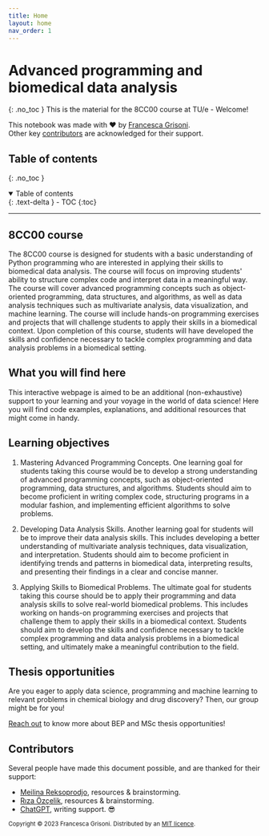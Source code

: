 ```yaml
---
title: Home
layout: home
nav_order: 1
---
```

# Advanced programming and biomedical data analysis
{: .no_toc }
This is the material for the 8CC00 course at TU/e - Welcome!

This notebook was made with ❤️ by [Francesca Grisoni](https://www.tue.nl/en/research/researchers/francesca-grisoni/).\
Other key [contributors](#contributors) are acknowledged for their support. 

## Table of contents
{: .no_toc }

<details open markdown="block">
  <summary>
    Table of contents
  </summary>
  {: .text-delta }
- TOC
{:toc}
</details>

---

## 8CC00 course
The 8CC00 course is designed for students with a basic understanding of Python programming who are interested in applying 
their skills to biomedical data analysis. The course will focus on improving students' ability to structure 
complex code and interpret data in a meaningful way. The course will cover advanced programming concepts such as 
object-oriented programming, data structures, and algorithms, as well as data analysis techniques such as multivariate analysis, 
data visualization, and machine learning. The course will include hands-on programming exercises and projects that will 
challenge students to apply their skills in a biomedical context. Upon completion of this course, students will have 
developed the skills and confidence necessary to tackle complex programming and data analysis problems in a biomedical setting.

## What you will find here
This interactive webpage is aimed to be an additional (non-exhaustive) support to your learning and your voyage in the world
of data science! Here you will find code examples, explanations, and additional resources that might come in handy. 

## Learning objectives
1. Mastering Advanced Programming Concepts. One learning goal for students taking this course would be to develop a 
strong understanding of advanced programming concepts, such as object-oriented programming, data structures, and algorithms. 
Students should aim to become proficient in writing complex code, structuring programs in a modular fashion, and implementing 
efficient algorithms to solve problems.

2. Developing Data Analysis Skills. Another learning goal for students will be to improve their data analysis skills. 
This includes developing a better understanding of multivariate analysis techniques, data visualization, and interpretation. 
Students should aim to become proficient in identifying trends and patterns in biomedical data, interpreting results, and 
presenting their findings in a clear and concise manner.

3. Applying Skills to Biomedical Problems. The ultimate goal for students taking this course should be to apply their 
programming and data analysis skills to solve real-world biomedical problems. This includes working on hands-on 
programming exercises and projects that challenge them to apply their skills in a biomedical context. Students 
should aim to develop the skills and confidence necessary to tackle complex programming and data analysis problems in a 
biomedical setting, and ultimately make a meaningful contribution to the field.

## Thesis opportunities
Are you eager to apply data science, programming and machine learning to relevant problems in chemical biology and drug discovery?
Then, our group might be for you! 

[Reach out](<mailto: f.grisoni@tue.nl>) to know more about BEP and MSc thesis opportunities!

## Contributors


Several people have made this document possible, and are thanked for their support:
* [Meilina Reksoprodjo](https://github.com/MeilinaR), resources & brainstorming.
* [Rıza Özçelik](https://github.com/rizaozcelik), resources & brainstorming.
* [ChatGPT](https://openai.com/blog/chatgpt), writing support. 😎

<sub>Copyright &copy; 2023 Francesca Grisoni. Distributed by an [MIT licence](LICENSE).</sub>